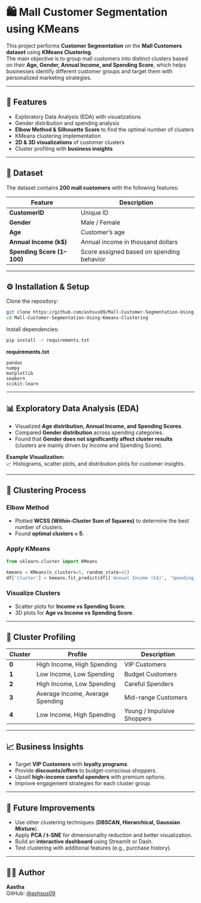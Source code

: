 # 🛍️ Mall Customer Segmentation using KMeans

This project performs **Customer Segmentation** on the **Mall Customers dataset** using **KMeans Clustering**.  
The main objective is to group mall customers into distinct clusters based on their **Age, Gender, Annual Income, and Spending Score**, which helps businesses identify different customer groups and target them with personalized marketing strategies.

---

## 🚀 Features
- Exploratory Data Analysis (EDA) with visualizations  
- Gender distribution and spending analysis  
- **Elbow Method & Silhouette Score** to find the optimal number of clusters  
- KMeans clustering implementation  
- **2D & 3D visualizations** of customer clusters  
- Cluster profiling with **business insights**  

---

## 📂 Dataset

The dataset contains **200 mall customers** with the following features:

| Feature               | Description                                |
|------------------------|--------------------------------------------|
| **CustomerID**        | Unique ID                                  |
| **Gender**            | Male / Female                              |
| **Age**               | Customer’s age                             |
| **Annual Income (k$)**| Annual income in thousand dollars          |
| **Spending Score (1–100)** | Score assigned based on spending behavior |

---

## ⚙️ Installation & Setup

Clone the repository:
```bash
git clone https://github.com/ashsus09/Mall-Customer-Segmentation-Using-Kmeans-Clustering.git
cd Mall-Customer-Segmentation-Using-Kmeans-Clustering
```

Install dependencies:
```bash
pip install -r requirements.txt
```

**requirements.txt**
```
pandas
numpy
matplotlib
seaborn
scikit-learn
```

---

## 📊 Exploratory Data Analysis (EDA)

- Visualized **Age distribution, Annual Income, and Spending Scores**.  
- Compared **Gender distribution** across spending categories.  
- Found that **Gender does not significantly affect cluster results** (clusters are mainly driven by Income and Spending Score).  

**Example Visualization:**  
📈 Histograms, scatter plots, and distribution plots for customer insights.  

---

## 🤖 Clustering Process

### Elbow Method
- Plotted **WCSS (Within-Cluster Sum of Squares)** to determine the best number of clusters.  
- Found **optimal clusters = 5**.  

### Apply KMeans
```python
from sklearn.cluster import KMeans

kmeans = KMeans(n_clusters=5, random_state=42)
df['Cluster'] = kmeans.fit_predict(df[['Annual Income (k$)', 'Spending Score (1–100)']])
```

### Visualize Clusters
- Scatter plots for **Income vs Spending Score**.  
- 3D plots for **Age vs Income vs Spending Score**.  

---

## 📑 Cluster Profiling

| Cluster | Profile                        | Description                               |
|---------|--------------------------------|-------------------------------------------|
| **0**   | High Income, High Spending     | VIP Customers                             |
| **1**   | Low Income, Low Spending       | Budget Customers                          |
| **2**   | High Income, Low Spending      | Careful Spenders                          |
| **3**   | Average Income, Average Spending | Mid-range Customers                     |
| **4**   | Low Income, High Spending      | Young / Impulsive Shoppers                |

---

## 📈 Business Insights

- Target **VIP Customers** with **loyalty programs**.  
- Provide **discounts/offers** to budget-conscious shoppers.  
- Upsell **high-income careful spenders** with premium options.  
- Improve engagement strategies for each cluster group.  

---

## 🔮 Future Improvements
- Use other clustering techniques (**DBSCAN, Hierarchical, Gaussian Mixture**).  
- Apply **PCA / t-SNE** for dimensionality reduction and better visualization.  
- Build an **interactive dashboard** using Streamlit or Dash.  
- Test clustering with additional features (e.g., purchase history).  

---

## 👨‍💻 Author
**Aastha**  
GitHub: [@ashsus09](https://github.com/ashsus09)  
